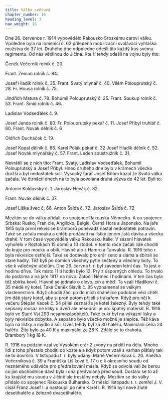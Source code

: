 ```yaml
---
title: Válka světová
chapter_number: 16
heading_level: 3
nav_weight: 16
---
```



Dne 26. července r. 1914 vypovědělo Rakousko Srbskému carovi válku. Vpoledne byla na lomenici
č. 62 přilepená mobilizační svolávací vyhláška mužstva do 37 let.
Druhého dne odpoledne odešli tito každý kus svému regimentu. Od nás většinou do Jičína. Kte­
ří tehdy odešli na vojnu byly tito:



Čeněk Večerník rolník č. 20.

Frant. Zeman rolník č. 84.

Josef Hladík rolník č. 35.
Frant. Svatý mlynář č. 40.
Vilém Polouprutský č. 28.
Fr. Housa rolník č. 75.

Jindřich Matura č. 78.
Bohumil Polouprutský č. 25.
Frant. Soukup rolník č. 53.
Frant. Šmíd rolník č. 46.

Ladislav Vodseďálek č. 9.



Josef Janda rolník č. 80.
Fr. Polouprutský pekař č. 11.
Josef Přibyl truhlář č. 60.
Frant. Novák dělník č. 6

Oldřich Ducháček č. 19.

Josef Kopal dělník č. 86.
Karel Polák pekař č. 32
Josef Hladík dělník č. 52.
Josef Novák mlynářský č. 57.
Frant. Leden soustružník č. 31.



Nevrátili se z nich tito: Frant. Svatý, Ladislav Vodseďálek, Bohumil Polouprutský a Josef Přibyl.
Hned druhého dne bylo v krámech všecko dražší a byl nedostatek soli. Vysocký farář Josef Böhm
kázal že Svatá válka začala. Ve čtrnácti dnech na to byla povolána druhá výzva do 42 let.
Byli to:



Antonin Koldovský č. 1.
Jaroslav Hevák č. 82.

Frant. Novák dělník č. 37.



Josef Liška švec č. 66.
Anton Šalda č. 72.
Jaroslav Šalda č. 72



Mezitím se do války přidali: co spojenec Rakouska Německo. A co spojenec Srbska: Rusko, Fran­
cie, Anglicko, Belgie, Černá Hora a Japonsko.
Na jaře 1915 byla první rekvisice bramborů poněvadž nastal nedostatek potravin. Také se začala
mouka a chléb prodávati na lístky jenom jistá dávka a všecko drahé. V tom čase vypověděla válku
Rakousku Itálie. V sázení hlavatek vyhořelo v Roztokách 15 domů a 10 stodol. V tomto roce začali
lidé choditi do kraje pro mouku a obili. Hlavně ale z Hamru a Tanvaldu.
R. 1916 toho r. byla rekvisice ostřejší. Také se dodávalo pro erár seno a sláma a sbírali se staré
hadry. Též byli po domích všechny pytle sečteny a všechny boty. To vše k válečným účelům.
Dne 26. června t. r. byl zaveden letní čas. To jest o hodinu dříve. Tak místo 11 ti hodin bylo 12.
Prý z úsporných ohledu. To trvalo do podzima a na jaře 1917 na novo. Zatočil Němec i hodinami.
V ten čas byla též sbírka kovů. Hlavně se jednalo o olovo, cín a měď. Ta vzali Hladíkovi č. 35 mědě­
ný kotel. Také Čeněk Slavík č. 85 vyznamenal se velkým vlastenectvím. Když chodili žáci po do­
mích shánějíce podobné věci chtěl jim dáti starý kotel, aby si proň potom přijeli s trakařem. Když
pro něj k večeru Štěpán Vacek č. 54 přijel seznal že je kotel železný. Byly tehdy také sepsaný mosaz­
né kliky u dveří ale nesebrali je pro špatný materiál.
R. 1916 bylo ve Staré Vsi 293 nesamozásobitelů. Také cukr byl na výkazní lisky a byly rekvisice
dobytka. A sepsáno bylo všecko možné je slepice. Též káva byla na lístky a mýdlo a sůl. Oves tehdy
byl za 30 haléřu. Maximální cena 24 haléřu. Žito bylo za 40 K a maximálni za 28 K. Zdálo se to
drahota. Brambory 1 kg 18 K.


R. 1916 na podzim vzal ve Vysokém erár 2 zvony na přelití na děla. Mnoho lidí z toho přestalo
choditi do kostela a když potom vzali s varhan píšťaly tak se to dovršilo.
V listopadu t. r. byly udány: Marie Večerníková č. 20. Anežka Večerníková č. 39 a Františka Liš­
ková č. 17 u c k okresního soudu od neznámého udáváče pro předražování másla. Když se odvolá­
vali že berou co jim obchodnice dává byla i ona předvolaná před soud. Dostalo se to až ku krajské­
mu soudu v Jičíně ale trestány nebyly.
Mezitím se do války přidalo co spojenec Rakouska Bulharsko.
O měsíci listopadu t. r. zemřel J. V. císař Franz Josef I. a nastoupil po něm Karel I.
R. 1916 byli nové žluté desetihaléře a železné dvacetihaléře.
